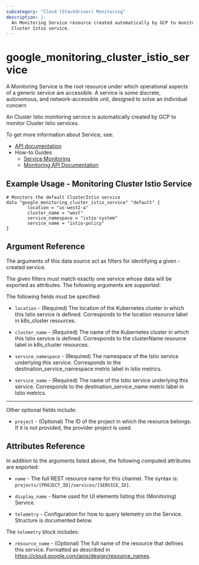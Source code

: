 ```yaml
---
subcategory: "Cloud (Stackdriver) Monitoring"
description: |-
  An Monitoring Service resource created automatically by GCP to monitor an
  Cluster Istio service.
---
```


# google_monitoring_cluster_istio_service

A Monitoring Service is the root resource under which operational aspects of a
generic service are accessible. A service is some discrete, autonomous, and
network-accessible unit, designed to solve an individual concern

An Cluster Istio monitoring service is automatically created by GCP to monitor
Cluster Istio services.


To get more information about Service, see:

* [API documentation](https://cloud.google.com/monitoring/api/ref_v3/rest/v3/services)
* How-to Guides
    * [Service Monitoring](https://cloud.google.com/monitoring/service-monitoring)
    * [Monitoring API Documentation](https://cloud.google.com/monitoring/api/v3/)

## Example Usage - Monitoring Cluster Istio Service


```hcl
# Monitors the default ClusterIstio service
data "google_monitoring_cluster_istio_service" "default" {
        location = "us-west2-a"
        cluster_name = "west"
        service_namespace = "istio-system"
        service_name = "istio-policy"
}
```

## Argument Reference

The arguments of this data source act as filters for identifying a given -created service.

The given filters must match exactly one service whose data will be exported as attributes. The following arguments are supported:

The following fields must be specified:

* `location` - (Required) The location of the Kubernetes cluster in which this Istio service 
  is defined. Corresponds to the location resource label in k8s_cluster resources.

* `cluster_name` - (Required) The name of the Kubernetes cluster in which this Istio service 
  is defined. Corresponds to the clusterName resource label in k8s_cluster resources.

* `service_namespace` - (Required) The namespace of the Istio service underlying this service.
  Corresponds to the destination_service_namespace metric label in Istio metrics.

* `service_name` - (Required) The name of the Istio service underlying this service.
  Corresponds to the destination_service_name metric label in Istio metrics.
  
- - -

Other optional fields include:

* `project` - (Optional) The ID of the project in which the resource belongs.
    If it is not provided, the provider project is used.

## Attributes Reference

In addition to the arguments listed above, the following computed attributes are exported:

* `name` -
  The full REST resource name for this channel. The syntax is:
  `projects/[PROJECT_ID]/services/[SERVICE_ID]`.

* `display_name` -
  Name used for UI elements listing this (Monitoring) Service.

* `telemetry` -
  Configuration for how to query telemetry on the Service. Structure is documented below.

The `telemetry` block includes:

* `resource_name` -
  (Optional)
  The full name of the resource that defines this service.
  Formatted as described in
  https://cloud.google.com/apis/design/resource_names.
